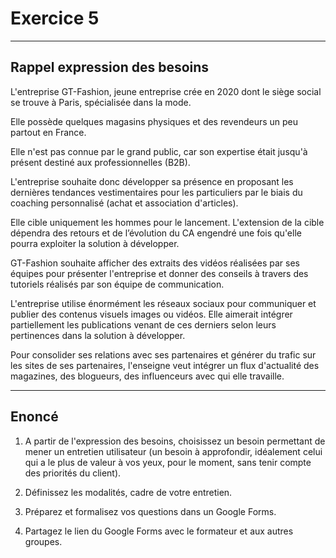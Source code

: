 # Exercice 5

---

## Rappel expression des besoins

L'entreprise GT-Fashion, jeune entreprise crée en 2020 dont le siège social se trouve à Paris, spécialisée dans la mode.

Elle possède quelques magasins physiques et des revendeurs un peu partout en France.

Elle n'est pas connue par le grand public, car son expertise était jusqu'à présent destiné aux professionnelles (B2B).

L'entreprise souhaite donc développer sa présence en proposant les dernières tendances vestimentaires pour les particuliers par le biais du coaching personnalisé (achat et association d'articles).

Elle cible uniquement les hommes pour le lancement. L'extension de la cible dépendra des retours et de l’évolution du CA engendré une fois qu'elle pourra exploiter la solution à développer.

GT-Fashion souhaite afficher des extraits des vidéos réalisées par ses équipes pour présenter l'entreprise et donner des conseils à travers des tutoriels réalisés par son équipe de communication.

L'entreprise utilise énormément les réseaux sociaux pour communiquer et publier des contenus visuels images ou vidéos. 
Elle aimerait intégrer partiellement les publications venant de ces derniers selon leurs pertinences dans la solution à développer.

Pour consolider ses relations avec ses partenaires et générer du trafic sur les sites de ses partenaires, l'enseigne veut intégrer un flux d'actualité des magazines, des blogueurs, des influenceurs avec qui elle travaille.

---

## Enoncé

1. A partir de l'expression des besoins, choisissez un besoin permettant de mener un entretien utilisateur (un besoin à approfondir, idéalement celui qui a le plus de valeur à vos yeux, pour le moment, sans tenir compte des priorités du client).

2. Définissez les modalités, cadre de votre entretien.

3. Préparez et formalisez vos questions dans un Google Forms.

4. Partagez le lien du Google Forms avec le formateur et aux autres groupes.
